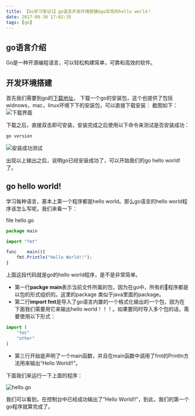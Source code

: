 ```yaml
---
title: 【Go学习笔记1】go语言开发环境搭建&go实现的hello world！
date: 2017-09-30 17:02:35
tags: [go]
---
```


## go语言介绍
Go是一种开源编程语言，可以轻松构建简单，可靠和高效的软件。

## 开发环境搭建
首先我们需要到go的[下载地址](https://golang.org/dl/)，
下载一个go的安装包，这个也提供了包括widnows，mac，linux环境下下的安装包，可以直接下载安装：
截图如下：
![下载界面](1.png)

下载之后，直接双击即可安装，安装完成之后使用以下命令来测试是否安装成功：

<!-- more -->

```js
go version
```
![安装成功测试](2.png)

出现以上输出之后，说明go已经安装成功了，可以开始我们的go hello world!了。


## go hello world!

学习每种语言，基本上第一个程序都是hello world。那么go语言的hello world程序该怎么写呢，我们来看一下：

file hello.go
```js
package main

import "fmt"

func	main(){
	fmt.Println("Hello World!!");
}
```


上面这段代码就是go的hello world程序，是不是非常简单。
* 第一行<strong>packge main</strong>表示当前文件所属的包，因为在go中，所有的程序都是以包的形式组织的。这里的package 类似于java里面的package。
* 第二行<strong>import fmt</strong>是导入了go语言内置的一个格式化输出的一个包，因为在下面我们需要用它来输出hello world！！！。如果要同时导入多个包的话，需要使用以下形式：
```js
import (
	"fmt"
	"other"
)
```
* 第三行开始是声明了一个main函数，并且在main函数中调用了fmt的Println方法用来输出“Hello World!!”。

下面我们来运行一下上面的程序：

![hello.go](3.png)

我们可以看到，在控制台中已经成功输出了“Hello World!!”，到此，我们的第一个go程序就算完成了。

